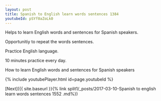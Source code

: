 ```yaml
---
layout: post
title: Spanish to English learn words sentences 1384 
youtubeId: pSYf0aZoLk0
---
```

 
 
Helps to learn English words and sentences for Spanish speakers.

Opportunitiy to repeat the words sentences. 

Practice English language. 
 
10 minutes practice every day. 
 
How to learn English words and sentences for Spanish speakers 
 
{% include youtubePlayer.html id=page.youtubeId %}
 
 
[Next]({{ site.baseurl }}{% link  split1/_posts/2017-03-10-Spanish to english learn words sentences 1552 .md%})
 
